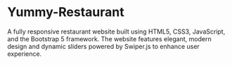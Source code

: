 # Yummy-Restaurant
A fully responsive restaurant website built using HTML5, CSS3, JavaScript, and the Bootstrap 5 framework. The website features elegant, modern design and dynamic sliders powered by Swiper.js to enhance user experience.

